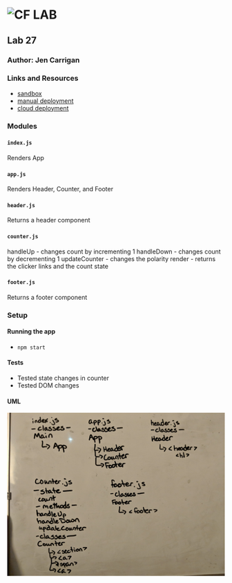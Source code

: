 ![CF](http://i.imgur.com/7v5ASc8.png) LAB
=================================================

## Lab 27

### Author: Jen Carrigan

### Links and Resources
* [sandbox](https://codesandbox.io/s/github/JenCarrigan/lab-27/tree/master/)
* [manual deployment](http://carrigan-lab-27.s3-website-us-west-2.amazonaws.com/)
* [cloud deployment](http://carriganlab27-carriganlab27-pu6r5ogafeol.s3-website-us-east-1.amazonaws.com/)

### Modules
#### `index.js`
Renders App

#### `app.js`
Renders Header, Counter, and Footer

#### `header.js`
Returns a header component

#### `counter.js`
handleUp - changes count by incrementing 1
handleDown - changes count by decrementing 1
updateCounter - changes the polarity
render - returns the clicker links and the count state

#### `footer.js`
Returns a footer component

### Setup
#### Running the app
* `npm start`

#### Tests
* Tested state changes in counter
* Tested DOM changes

#### UML
![UML](https://raw.githubusercontent.com/JenCarrigan/data-structures-and-algorithms/master/%3Aassets/lab-27-UML.jpg)